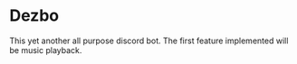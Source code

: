 # Dezbo
This yet another all purpose discord bot. The first feature implemented will be music playback. 
